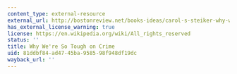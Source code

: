 ```yaml
---
content_type: external-resource
external_url: http://bostonreview.net/books-ideas/carol-s-steiker-why-we%E2%80%99re-so-tough-crime
has_external_license_warning: true
license: https://en.wikipedia.org/wiki/All_rights_reserved
status: ''
title: Why We're So Tough on Crime
uid: 81ddbf84-ad47-45ba-9585-98f948df19dc
wayback_url: ''
---
```


